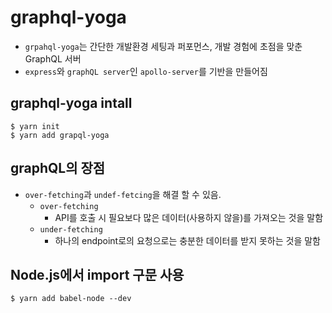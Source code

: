 # graphql-yoga

- `grpahql-yoga`는 간단한 개발환경 세팅과 퍼포먼스, 개발 경험에 초점을 맞춘 GraphQL 서버
- `express`와 `graphQL server`인 `apollo-server`를 기반을 만들어짐

## graphql-yoga intall
```
$ yarn init
$ yarn add grapql-yoga
```

## graphQL의 장점
- `over-fetching`과 `undef-fetcing`을 해결 할 수 있음.
  - `over-fetching`
    -  API를 호출 시 필요보다 많은 데이터(사용하지 않을)를 가져오는 것을 말함
  - `under-fetching`
    - 하나의 endpoint로의 요청으로는 충분한 데이터를 받지 못하는 것을 말함

## Node.js에서 import 구문 사용
`$ yarn add babel-node --dev`